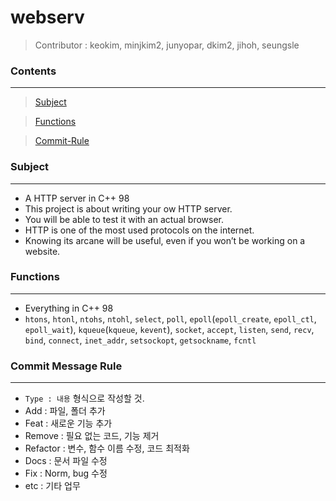 # **webserv**

> Contributor : keokim, minjkim2, junyopar, dkim2, jihoh, seungsle

### **Contents**
------------
> [Subject](#subject)

> [Functions](#Functions)

> [Commit-Rule](#commit-message-rule)
### **Subject**
---
* A HTTP server in C++ 98
* This project is about writing your ow HTTP server.
* You will be able to test it with an actual browser.
* HTTP is one of the most used protocols on the internet.
* Knowing its arcane will be useful, even if you won’t be working on a website.

### **Functions**
---
* Everything in C++ 98
* `htons`, `htonl`, `ntohs`, `ntohl`, `select`, `poll`, `epoll`(`epoll_create`, `epoll_ctl`, `epoll_wait`), `kqueue`(`kqueue`, `kevent`), `socket`, `accept`, `listen`, `send`, `recv`, `bind`, `connect`, `inet_addr`, `setsockopt`, `getsockname`, `fcntl`

### **Commit Message Rule**
---
* `Type : 내용` 형식으로 작성할 것.
* Add : 파일, 폴더 추가
* Feat : 새로운 기능 추가
* Remove : 필요 없는 코드, 기능 제거
* Refactor : 변수, 함수 이름 수정, 코드 최적화
* Docs : 문서 파일 수정
* Fix : Norm, bug 수정
* etc : 기타 업무
